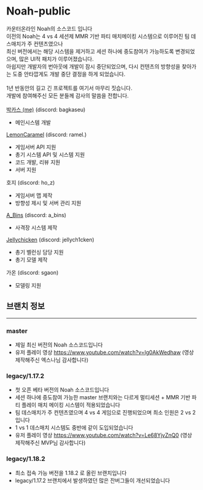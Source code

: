 # Noah-public
카운터온라인 Noah의 소스코드 입니다<br/>
이전의 Noah는 4 vs 4 세션제 MMR 기반 파티 매치메이킹 시스템으로 이루어진 팀 데스매치가 주 컨텐츠였으나<br/>
최신 버전에서는 해당 시스템을 제거하고 세션 하나에 중도참여가 가능하도록 변경되었으며, 많은 UI적 패치가 이루어졌습니다.<br/>
아쉽지만 개발자의 번아웃에 개발이 잠시 중단되었으며, 다시 컨텐츠의 방향성을 찾아가는 도중 안타깝게도 개발 중단 결정을 하게 되었습니다.<br/>
<br/>
1년 반동안의 길고 긴 프로젝트를 여기서 마무리 짓습니다.<br/>
개발에 참여해주신 모든 분들께 감사의 말씀을 전합니다.<br/>
<br/>
[박카스 (me)](https://github.com/Backas03) (discord: bagkaseu)<br/>
 - 메인시스템 개발
   
[LemonCaramel](https://github.com/LemonCaramel) (discord: ramel.)<br/>
 - 게임서버 API 지원
 - 총기 시스템 API 및 시스템 지원
 - 코드 개발, 리뷰 지원
 - 서버 지원

호지 (discord: ho_z)
 - 게임서버 맵 제작
 - 방향성 제시 및 서버 관리 지원
   
[A_Bins](https://github.com/A-Bins) (discord: a_bins)<br/>
 - 사격장 시스템 제작
   
[Jellychicken](https://github.com/Jellychicken) (discord: jellych1cken)<br/>
 - 총기 벨런싱 담당 지원
 - 총기 모델 제작
   
가온 (discord: sgaon)<br/>
 - 모델링 지원

## 브랜치 정보
----------------
### master
 - 제일 최신 버전의 Noah 소스코드입니다
 - 유저 플레이 영상 https://www.youtube.com/watch?v=lg0AkWedhaw (영상 제작해주신 엑스나님 감사합니다)

### legacy/1.17.2
 - 첫 오픈 베타 버전의 Noah 소스코드입니다
 - 세션 하나에 중도참여 가능한 master 브랜치와는 다르게 멀티세션 + MMR 기반 파티 플레이 매치 메이킹 시스템이 적용되었습니다
 - 팀 데스매치가 주 컨텐츠였으며 4 vs 4 게임으로 진행되었으며 최소 인원은 2 vs 2 입니다
 - 1 vs 1 데스매치 시스템도 중반에 같이 도입되었습니다
 - 유저 플레이 영상 https://www.youtube.com/watch?v=Le68YjvZnQ0 (영상 제작해주신 MVP님 감사합니다)

### legacy/1.18.2
 - 최소 접속 가능 버전을 1.18.2 로 올린 브랜치입니다
 - legacy/1.17.2 브랜치에서 발생하였던 많은 잔버그들이 개선되었습니다
